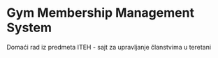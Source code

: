 # Gym Membership Management System
Domaći rad iz predmeta ITEH - sajt za upravljanje članstvima u teretani
